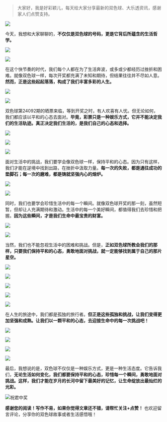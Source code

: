 > 大家好，我是好彩颖儿，每天给大家分享最新的双色球、大乐透资讯，感谢家人们点赞支持。

![](https://cdn.jsdelivr.net/gh/wangwenjie1314/PicCDN/2024-7-11/1720660897499-image.png)


今天，我想和大家聊聊的，**不仅仅是双色球的号码，更是它背后所蕴含的生活哲学。**


![](https://cdn.jsdelivr.net/gh/wangwenjie1314/PicCDN/2024-8-11/1723332568887-image.png)

![](https://cdn.jsdelivr.net/gh/wangwenjie1314/PicCDN/2024-8-11/1723332591761-image.png)

在这个快节奏的时代，我们每个人都在为了生活奔波，或多或少都经历过挫折和困难。就像双色球一样，每次开奖都充满了未知和期待，但结果往往并不尽如人意。**然而，正是这些起起落落，构成了我们丰富多彩的人生。**


![](https://cdn.jsdelivr.net/gh/wangwenjie1314/PicCDN/2024-8-11/1723332605237-image.png)

![](https://cdn.jsdelivr.net/gh/wangwenjie1314/PicCDN/2024-8-11/1723332610266-image.png)


双色球第24092期的晒票来临，等到开奖之时，有人欢喜有人忧。但无论如何，我们都应该以平和的心态去面对。**毕竟，彩票只是一种娱乐方式，它并不能决定我们的生活轨迹。真正决定我们生活的，是我们自己的心态和选择。**

![](https://cdn.jsdelivr.net/gh/wangwenjie1314/PicCDN/2024-8-11/1723332616338-image.png)

![](https://cdn.jsdelivr.net/gh/wangwenjie1314/PicCDN/2024-8-11/1723332635772-image.png)

![](https://cdn.jsdelivr.net/gh/wangwenjie1314/PicCDN/2024-8-11/1723333041524-image.png)

面对生活中的挑战，我们要学会像双色球一样，保持平和的心态。因为只有这样，我们才能在逆境中找到出路，在挫折中汲取力量。**每一次的失败，都是通往成功的垫脚石；每一次的磨难，都是铸就坚强内心的熔炉。**


![](https://cdn.jsdelivr.net/gh/wangwenjie1314/PicCDN/2024-8-11/1723332982465-image.png)

![](https://cdn.jsdelivr.net/gh/wangwenjie1314/PicCDN/2024-8-11/1723332994173-image.png)

同时，我们也要学会珍惜生活中的每一个瞬间。就像双色球开奖的那一刻，虽然短暂，但却让人充满期待和激动。生活中的每一个美好瞬间，都值得我们去珍惜和把握。**因为这些瞬间，才是我们生命中最宝贵的财富。**


![](https://cdn.jsdelivr.net/gh/wangwenjie1314/PicCDN/2024-8-11/1723333008513-image.png)

![](https://cdn.jsdelivr.net/gh/wangwenjie1314/PicCDN/2024-8-11/1723333019442-image.png)


当然，我们也不能忽视生活中的困难和挑战。但是，**正如双色球所教会我们的那样，只要我们保持平和的心态，勇敢地面对挑战，就一定能够找到属于自己的那片星空。**

![](https://cdn.jsdelivr.net/gh/wangwenjie1314/PicCDN/2024-8-11/1723332908980-image.png)

![](https://cdn.jsdelivr.net/gh/wangwenjie1314/PicCDN/2024-8-11/1723332954043-image.png)

![](https://cdn.jsdelivr.net/gh/wangwenjie1314/PicCDN/2024-8-11/1723332927269-image.png)

![](https://cdn.jsdelivr.net/gh/wangwenjie1314/PicCDN/2024-8-11/1723333047731-image.png)

![](https://cdn.jsdelivr.net/gh/wangwenjie1314/PicCDN/2024-8-11/1723333059419-image.png)

在人生的旅途中，我们都是孤独的旅行者。**但正是这些孤独和挑战，让我们变得更加坚强和成熟。让我们以一颗平和的心态，去迎接生命中的每一次挑战吧！**


![](https://cdn.jsdelivr.net/gh/wangwenjie1314/PicCDN/2024-8-11/1723333065571-image.png)

![](https://cdn.jsdelivr.net/gh/wangwenjie1314/PicCDN/2024-8-11/1723333073094-image.png)


![](https://cdn.jsdelivr.net/gh/wangwenjie1314/PicCDN/2024-8-11/1723333093748-image.png)

![](https://cdn.jsdelivr.net/gh/wangwenjie1314/PicCDN/2024-8-11/1723333083709-image.png)

最后，我想说的是，双色球不仅仅是一种娱乐方式，更是一种生活态度。它告诉我们，**无论生活如何变化，我们都要保持平和的心态，珍惜每一个瞬间，勇敢地面对挑战。这样，我们才能在岁月的长河中留下最美好的记忆，让生命绽放出最灿烂的光彩。**


![祝君中奖](https://cdn.jsdelivr.net/gh/wangwenjie1314/PicCDN/2024-7-16/1721092465732-image.png)



**感谢您的阅读！写作不易，如果你觉得文章还不错，请帮忙关注+点赞！** 也欢迎留言评论，分享你的双色球故事或者生活感悟哦！